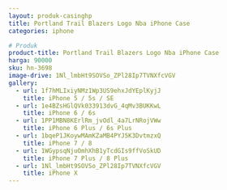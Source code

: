```yaml
---
layout: produk-casinghp
title: Portland Trail Blazers Logo Nba iPhone Case
categories: iphone

# Produk
product-title: Portland Trail Blazers Logo Nba iPhone Case
harga: 90000
sku: hn-3698
image-drive: 1Nl_lmbHt9SOVSo_ZPl28Ip7TVNXfcVGV
gallery:
  - url: 1f7hMLIxiyNMz1Wp3US9ehxJdYEplKyjJ
    title: iPhone 5 / 5s / SE
  - url: 1e4BZsHGlQVk033913dvG_4qMv3BUKKwL
    title: iPhone 6 / 6s
  - url: 1PP1MBN8KErlRm_jvOdl_4a7LrNRojVWw
    title: iPhone 6 Plus / 6s Plus
  - url: 1bqeP1JKoywMAmKZaMB4PYJ5K3DvtmzxQ
    title: iPhone 7 / 8
  - url: 1WGypsqNjuOmhXhB1yTcdGIs9ffVoSkUD
    title: iPhone 7 Plus / 8 Plus
  - url: 1Nl_lmbHt9SOVSo_ZPl28Ip7TVNXfcVGV
    title: iPhone X
---
```

